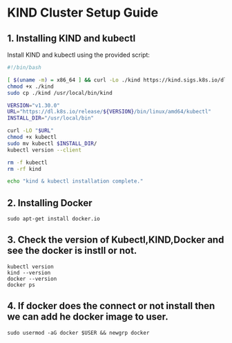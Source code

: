# KIND Cluster Setup Guide

## 1. Installing KIND and kubectl

Install KIND and kubectl using the provided script:

```bash
#!/bin/bash

[ $(uname -m) = x86_64 ] && curl -Lo ./kind https://kind.sigs.k8s.io/dl/v0.20.0/kind-linux-amd64
chmod +x ./kind
sudo cp ./kind /usr/local/bin/kind

VERSION="v1.30.0"
URL="https://dl.k8s.io/release/${VERSION}/bin/linux/amd64/kubectl"
INSTALL_DIR="/usr/local/bin"

curl -LO "$URL"
chmod +x kubectl
sudo mv kubectl $INSTALL_DIR/
kubectl version --client

rm -f kubectl
rm -rf kind

echo "kind & kubectl installation complete."
```

## 2. Installing Docker
```
sudo apt-get install docker.io
```

## 3. Check the version of Kubectl,KIND,Docker and see the docker is instll or not.
```
kubectl version
kind --version
docker --version
docker ps
```

## 4. If docker does the connect or not install then we can add he docker image to user.
```
sudo usermod -aG docker $USER && newgrp docker
```